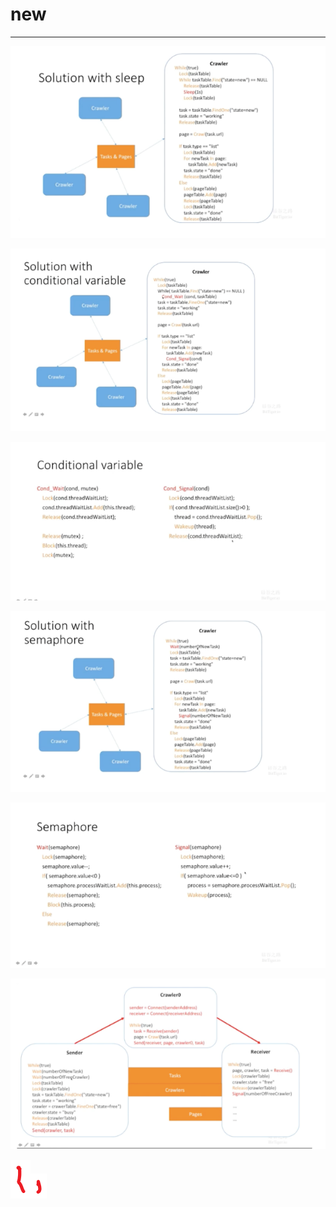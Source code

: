 # new 



---

![Solution with sleep Crawler Tasks & Pages Crawler W h 'eltrue) L (taskTabIe) taskTabIeT ' NULL •(taskrable) L .(taskTab1e) task taskTable.F ' task.state •working• page • H task.tvpe "list' LOL For newTask task Table. r (newTask) task.state •done" Loc • (pageTabIe) pageTable.;. 'Apage) (pageTabIe) L '(taskTable) task_state "done" He; c(taskTaBe) ](../../media/Web-crawler-^MP2p-Web-Crawler-new-image1.png)



![Solution with conditional variable Tasks & Pages Crawler Crawler = c' (taskTa&e) While( taskTabIe. NULL ) Cond_Wait (cond, taskTabIe) task taskTabIe.i •neOaeCstatezne#) task-state "working" s (taskTabIe) page 'f task_tvpe •list" k(taskTab1e) newTask page: : (newTask) Cond _ task.state •done" L U V (pageTabIe) pageTable. (page) k (taskTabIe) task_state • •done" AA" (taskTab/e) ](../../media/Web-crawler-^MP2p-Web-Crawler-new-image2.png)



![Conditional variable Cond_Wait(cond, mutex) Lock (cond.threadWaitList); cond.threadWaitList.Add(this.thread); Release(cond.threadWaitList); Rejease(mutex) ; Block(this.thread); Lock(mutex); Cond_Signal(cond) Lock(cond. threadWaitList); cond.threadWaitList.size()>O ); thread = cond.threadWaitList.Pop(); Wakeup(thread); Re tease(cond.threadWaitList); ](../../media/Web-crawler-^MP2p-Web-Crawler-new-image3.png)



![Solution with semaphore Tasks & crawler Crawler W h' Icttrue) v o' (taskTabIe) task • taskTable.C task. state • "working• r(taskTabIe) page C' task_type "list- (taskTaBe) ' newTask task Table. 1 d: t (newTask) Sign a I I numberOfNewTask) task.state JW(taskTable) L OL V (page Table) pageTabIe_ r • I pageTabIe) k (taskTaE*e) task,state -done- Re T .3 co(taskTabIe) ](../../media/Web-crawler-^MP2p-Web-Crawler-new-image4.png)



![Semaphore Wait(semaphore) Lock(semaphore); semaphore. value"; semaphore.value<O ) semaphore.processWaitList. Ad d(this.process); Release (semaphore); Block(this.process); Re Lease (semaphore); Signal (semaphore) Lock(semaphore); semaphore -value"; process semaphore.processWaitList.Pop(); Wakeup (process); ](../../media/Web-crawler-^MP2p-Web-Crawler-new-image5.png)



![sender recewer = ConnectVecetverAddress) Whop' (true) task Send(receiver. par. task) Sender 'Z J t (numberOfF L '(task 'able') La: •(crawIerTabIe) task z task Table - task state • •working" crawler crawler. state = "busy" (crawler Table) task) Receiver page, crawler. task • Receive() crawler.state • fee" R A (crawler Table) n um b Of F ](../../media/Web-crawler-^MP2p-Web-Crawler-new-image6.png)



![](../../media/Web-crawler-^MP2p-Web-Crawler-new-image7.png)![](../../media/Web-crawler-^MP2p-Web-Crawler-new-image8.png)








